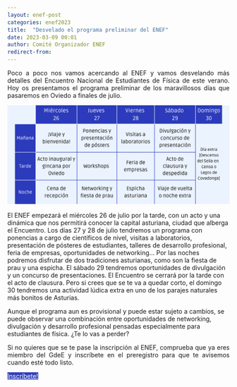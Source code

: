 ```yaml
---
layout: enef-post
categories: enef2023
title:  "Desvelado el programa preliminar del ENEF"
date: 2023-03-09 00:01
author: Comité Organizador ENEF
redirect-from:
---
```


<p style="text-align: justify;">Poco a poco nos vamos acercando al ENEF y vamos desvelando más detalles del Encuentro Nacional de Estudiantes de Física de este verano. Hoy os presentamos el programa preliminar de los maravillosos días que pasaremos en Oviedo a finales de julio.</p>

![Fig1](/img/eventos/2023-ENEF/Programa-1.png)<br/>

<p style="text-align; justify;">El ENEF empezará el miércoles 26 de julio por la tarde, con un acto y una dinámica que nos permitirá conocer la capital asturiana, ciudad que alberga el Encuentro. Los días 27 y 28 de julio tendremos un programa con ponencias a cargo de científicos de nivel, visitas a laboratorios, presentación de pósteres de estudiantes, talleres de desarrollo profesional, feria de empresas, oportunidades de networking... Por las noches podremos disfrutar de dos tradiciones asturianas, como son la fiesta de prau y una espicha. El sábado 29 tendremos oportunidades de divulgación y un concurso de presentaciones. El Encuentro se cerrará por la tarde con el acto de clausura. Pero si crees que se te va a quedar corto, el domingo 30 tendremos una actividad lúdica extra en uno de los parajes naturales más bonitos de Asturias.</p>

<p style="text-align; justify;">Aunque el programa aun es provisional y puede estar sujeto a cambios, se puede observar una combinación entre oportunidades de networking, divulgación y desarrollo profesional pensadas especialmente para estudiantes de física. ¿Te lo vas a perder?</p>

<p style="text-align: justify;">Si no quieres que se te pase la inscripción al ENEF, comprueba que ya eres miembro del GdeE y inscríbete en el preregistro para que te avisemos cuando esté todo listo.</p>

<div class="row center">
  <a href="{{ site.url }}/ENEF2023/#inscribete" id="about-button" class="btn-large waves-effect waves-light" style="color:#FFFFFF;background-color:#313FBB">Inscríbete!</a>
</div>
